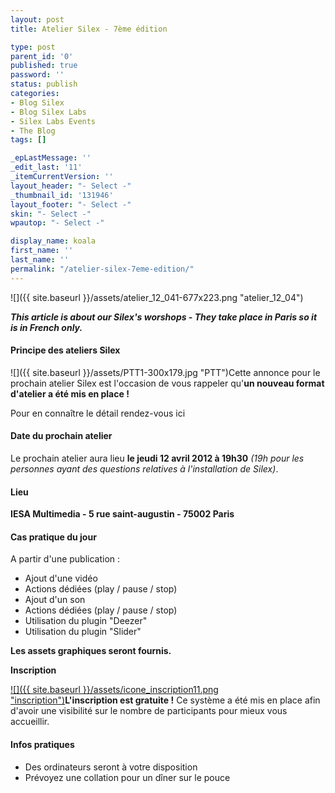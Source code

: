```yaml
---
layout: post
title: Atelier Silex - 7ème édition

type: post
parent_id: '0'
published: true
password: ''
status: publish
categories:
- Blog Silex
- Blog Silex Labs
- Silex Labs Events
- The Blog
tags: []

_epLastMessage: ''
_edit_last: '11'
_itemCurrentVersion: ''
layout_header: "- Select -"
_thumbnail_id: '131946'
layout_footer: "- Select -"
skin: "- Select -"
wpautop: "- Select -"

display_name: koala
first_name: ''
last_name: ''
permalink: "/atelier-silex-7eme-edition/"
---
```


![]({{ site.baseurl }}/assets/atelier_12_041-677x223.png "atelier_12_04")

_**This article is about our Silex's worshops - They take place in Paris so it is in French only.**_

#### Principe des ateliers Silex

![]({{ site.baseurl }}/assets/PTT1-300x179.jpg "PTT")Cette annonce pour le prochain atelier Silex est l'occasion de vous rappeler qu'**un nouveau format d'atelier a été mis en place !**

Pour en connaître le détail rendez-vous ici


#### Date du prochain atelier

Le prochain atelier aura lieu **le jeudi 12 avril 2012 à 19h30** _(19h pour les personnes ayant des questions relatives à l'installation de Silex)_.

#### Lieu

**IESA Multimedia - 5 rue saint-augustin - 75002 Paris**

#### Cas pratique du jour

A partir d'une publication
: 
*   Ajout d'une vidéo
*   Actions dédiées (play / pause / stop)
*   Ajout d'un son
*   Actions dédiées (play / pause / stop)
*   Utilisation du plugin "Deezer"
*   Utilisation du plugin "Slider"

**Les assets graphiques seront fournis.**

**Inscription**

[![]({{ site.baseurl }}/assets/icone_inscription11.png "inscription")](http://ptt.eventbrite.com/)**L'inscription est gratuite !** Ce système a été mis en place afin d'avoir une visibilité sur le nombre de participants pour mieux vous accueillir.

#### Infos pratiques

*   Des ordinateurs seront à votre disposition
*   Prévoyez une collation pour un dîner sur le pouce
